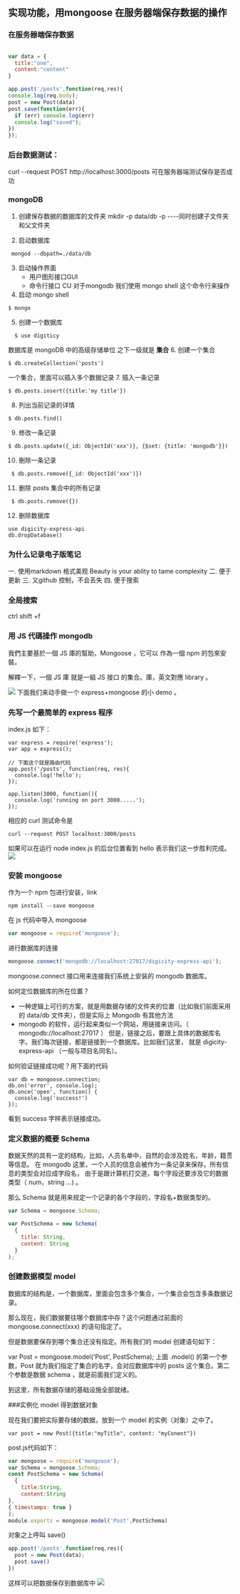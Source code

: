 ## 实现功能，用mongoose 在服务器端保存数据的操作

### 在服务器端保存数据

```js

var data = {
  title:"one",
  content:"content"
}

app.post('/posts',function(req,res){
console.log(req.body);
post = new Post(data)
post.save(function(err){
  if (err) console.log(err)
  console.log("saved");
})
});
```

### 后台数据测试：

  curl --request POST http://localhost:3000/posts
  可在服务器端测试保存是否成功

### mongoDB

1. 创建保存数据的数据库的文件夹
  mkdir -p data/db
   -p  ----同时创建子文件夹和父文件夹

2. 启动数据库
```
 mongod --dbpath=./data/db
```
3. 启动操作界面
    - 用户图形接口GUI
    - 命令行接口 CU
    对于mongodb 我们使用 mongo shell 这个命令行来操作
4. 启动 mongo shell
```
$ mongo
```
5. 创建一个数据库
```
  $ use digiticy
```
数据库是 mongoDB 中的高级存储单位
之下一级就是 **集合**
6. 创建一个集合
```
$ db.createCollection('posts')
```
一个集合，里面可以插入多个数据记录
7.  插入一条记录
```
$ db.posts.insert({title:'my title'})
```
8. 列出当前记录的详情
```
$ db.posts.find()
```
9. 修改一条记录
```
$ db.posts.update({_id: ObjectId('xxx')}, {$set: {title: 'mongodb'}})
```
10. 刪除一条记录
```
 $ db.posts.remove({_id: ObjectId('xxx')})
```
11. 删除 posts 集合中的所有记录

```
 $ db.posts.remove({})
```
12. 删除数据库
```
use digicity-express-api
db.dropDatabase()
```

### 为什么记录电子版笔记
  一. 使用markdown 格式美观
      Beauty is your ablity to tame complexity
  二. 便于更新
  三. 又github 控制，不会丢失
  四. 便于搜索

### 全局搜索
ctrl shift +f
### 用 JS 代碼操作 mongodb
我們主要基於一個 JS 庫的幫助，Mongoose ，它可以 作為一個 npm 的包來安裝。

解釋一下，一個 JS 庫 就是一組 JS 接口 的集合。庫，英文對應 library 。

![](https://github.com/happypeter/digicity-express-api/blob/master/doc/img/002-mongoose.png?raw=true)
下面我们来动手做一个 express+mongoose 的小 demo 。

### 先写一个最简单的 express 程序
index.js 如下：
```
var express = require('express');
var app = express();

// 下面这个就是路由代码
app.post('/posts', function(req, res){
  console.log('hello');
});

app.listen(3000, function(){
  console.log('running on port 3000.....');
});
```
相应的 curl 测试命令是

```
curl --request POST localhost:3000/posts
```
如果可以在运行 node index.js 的后台位置看到 hello 表示我们这一步胜利完成。
![](https://github.com/happypeter/digicity-express-api/blob/master/doc/img/003-curl.png?raw=true)

### 安装 mongoose

作为一个 npm 包进行安装，link
```
npm install --save mongoose
```
在 js 代码中导入 mongoose
```js
var mongoose = require('mongoose');
```
进行数据库的连接
```js
mongoose.connect('mongodb://localhost:27017/digicity-express-api');
```

mongoose.connect 接口用来连接我们系统上安装的 mongodb 数据库。

如何定位数据库的所在位置？

  - 一种逻辑上可行的方案，就是用数据存储的文件夹的位置（比如我们前面采用的 data/db 文件夹），但是实际上 Mongodb 有其他方法
  - mongodb 的软件，运行起来类似一个网站，用链接来访问。（ mongodb://localhost:27017 ）
但是，链接之后，要跟上具体的数据库名字。我们每次链接，都是链接到一个数据库。比如我们这里， 就是 digicity-express-api （一般与项目名同名）。

如何验证链接成功呢？用下面的代码
```
var db = mongoose.connection;
db.on('error', console.log);
db.once('open', function() {
  console.log('success!')
});
```
看到 success 字样表示链接成功。

### 定义数据的概要 Schema
数据天然的具有一定的结构，比如，人员名单中，自然的会涉及姓名，年龄，籍贯等信息。 在 mongodb 这里，一个人员的信息会被作为一条记录来保存。所有信息的类型会对应成字段名， 由于是跟计算机打交道，每个字段还要涉及它的数据类型（ num，string ...) 。

那么 Schema 就是用来规定一个记录的各个字段的，字段名+数据类型的。
```js
var Schema = mongoose.Schema;

var PostSchema = new Schema(
  {
    title: String,
    content: String
  }
);
```

### 创建数据模型 model
数据库的结构是，一个数据库，里面会包含多个集合，一个集合会包含多条数据记录。

那么现在，我们数据要往哪个数据库中存？这个问题通过前面的 mongoose.connect(xxx) 的语句指定了。

但是数据要保存到哪个集合还没有指定。所有我们的 model 创建语句如下：

var Post = mongoose.model('Post', PostSchema);
上面 .model() 的第一个参数，Post 就为我们指定了集合的名字，会对应数据库中的 posts 这个集合。第二个参数是数据 schema ，就是前面我们定义的。

到这里，所有数据存储的基础设施全部就绪。

###实例化 model 得到数据对象

现在我们要把实际要存储的数据，放到一个 model 的实例（对象）之中了。
```
var post = new Post({title:"myTitle", content: "myConent"})
```
post.js代码如下：
```js
var mongoose = require('mongoose');
var Schema = mongoose.Schema;
const PostSchema = new Schema(
  {
    title:String,
    content:String
},
{ timestamps: true }
);
module.exports = mongoose.model('Post',PostSchema)
```
对象之上呼叫 save()
```js
app.post('/posts',function(req,res){
  post = new Post(data);
  post.save()
})
```
这样可以把数据保存到数据库中
![](http://cache.house.sina.com.cn/citylifehouse/citylife/50/92/20090716_54787_1.jpg)
